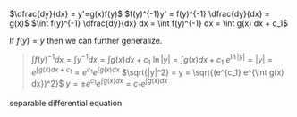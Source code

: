 $\dfrac{dy}{dx} = y'=g(x)f(y)$
$f(y)^{-1}y' = f(y)^{-1} \dfrac{dy}{dx} = g(x)$ 
$\int f(y)^{-1} \dfrac{dy}{dx} dx = \int f(y)^{-1} dx = \int g(x) dx + c_1$

If $f(y) = y$ then we can further generalize.
>$\int f(y)^{-1} dx = \int y^{-1} dx = \int g(x) dx + c_1$
>$\ln |y|  = \int g(x)dx + c_1$
>$e^{\ln |y|} = |y| = e^{\int g(x) dx + c_1} = e^{c_1} e^{\int g(x) dx}$
>$\sqrt{|y|^2} = y = \sqrt{(e^{c_1} e^{\int g(x) dx})^2}$
>$y = \pm e^{c_1} e^{\int g(x) dx} = c_1 e^{\int g(x) dx}$















separable differential equation